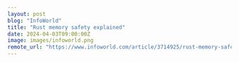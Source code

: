 ```yaml
---
layout: post
blog: "InfoWorld"
title: "Rust memory safety explained"
date: 2024-04-03T09:00:00Z
image: images/infoworld.png
remote_url: "https://www.infoworld.com/article/3714925/rust-memory-safety-explained.html#tk.rss_applicationdevelopment"
---
```

